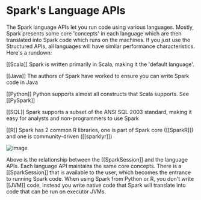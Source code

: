# Spark's Language APIs
The Spark language APIs let you run code using various languages. Mostly, Spark presents some core 'concepts' in each language which are then translated into Spark code which runs on the machines. If you just use the Structured APIs, all languages will have similar performance characteristics. Here's a rundown:

[[Scala]]
	Spark is written primarily in Scala, making it the 'default language'.

[[Java]]
	The authors of Spark have worked to ensure you can write Spark code in Java

[[Python]]
	Python supports almost all constructs that Scala supports. See [[PySpark]]

[[SQL]]
	Spark supports a subset of the ANSI SQL 2003 standard, making it easy for analysts and non-programmers to use Spark

[[R]]
	Spark has 2 common R libraries, one is part of Spark core ([[SparkR]]) and one is community-driven ([[sparklyr]])

![image](https://learning.oreilly.com/api/v2/epubs/urn:orm:book:9781491912201/files/assets/spdg_0202.png)

Above is the relationship between the [[SparkSession]] and the language APIs. Each language API maintains the same core concepts. There is a [[SparkSession]] that is available to the user, which becomes the entrance to running Spark code. When using Spark from Python or R, you don't write [[JVM]] code, instead you write native code that Spark will translate into code that can be run on executor JVMs.